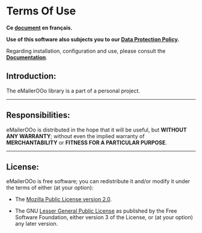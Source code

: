 # Terms Of Use

**Ce [document][1] en français.**

**Use of this software also subjects you to our [Data Protection Policy][2].**

Regarding installation, configuration and use, please consult the **[Documentation][3]**.

## Introduction:

The eMailerOOo library is a part of a personal project.

___
## Responsibilities:

eMailerOOo is distributed in the hope that it will be useful,
but **WITHOUT ANY WARRANTY**; without even the implied warranty of
**MERCHANTABILITY** or **FITNESS FOR A PARTICULAR PURPOSE**.

___
## License:

eMailerOOo is free software; you can redistribute it and/or
modify it under the terms of either (at your option):

- The [Mozilla Public License version 2.0][4].

- The GNU [Lesser General Public License][5] as published by the Free Software
Foundation, either version 3 of the License, or (at your option) any later version.

[1]: <https://prrvchr.github.io/eMailerOOo/source/eMailerOOo/registration/TermsOfUse_fr>
[2]: <https://prrvchr.github.io/eMailerOOo/source/eMailerOOo/registration/PrivacyPolicy_en>
[3]: <https://prrvchr.github.io/eMailerOOo/>
[4]: <http://mozilla.org/MPL/2.0/>
[5]: <http://www.gnu.org/licenses/lgpl-3.0.html>
